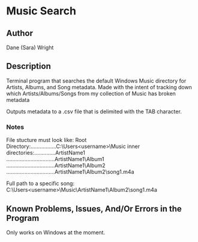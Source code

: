 # Music Search

## Author
Dane (Sara) Wright


## Description
Terminal program that searches the default Windows Music directory for Artists, Albums, and Song metadata.
Made with the intent of tracking down which Artists/Albums/Songs from my collection of Music has broken metadata


Outputs metadata to a .csv file that is delimited with the TAB character.


### Notes
File stucture must look like:
Root Directory:.................C:\Users\<username>\Music
inner directories:..............ArtistName1\
................................ArtistName1\Album1
................................ArtistName1\Album2
................................ArtistName1\Album2\song1.m4a

Full path to a specific song: C:\Users\<username>\Music\ArtistName1\Album2\song1.m4a


## Known Problems, Issues, And/Or Errors in the Program
Only works on Windows at the moment.


